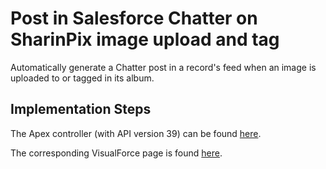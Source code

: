 # Post in Salesforce Chatter on SharinPix image upload and tag

Automatically generate a Chatter post in a record's feed when an image is uploaded to or tagged in its album.

## Implementation Steps

The Apex controller (with API version 39) can be found [here](src/classes/SharinPixDemoCaseChatterCtrl.cls).

The corresponding VisualForce page is found [here](src/pages/SharinPixDemoCaseChatter.page).
